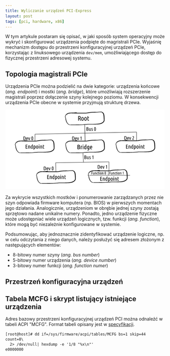 ```yaml
---
title: Wyliczanie urządzeń PCI-Express
layout: post
tags: [pci, hardware, x86]
---
```


W tym artykule postaram się opisać, w jaki sposób system operacyjny może wykryć i skonfigurować urządzenia podpięte do magristrali PCIe. Wyjaśnię mechanizm dostępu do przestrzeni konfiguracyjnej urządzeń PCIe, korzystając z linuksowego urządzenia `dev/mem`, umożliwiającego dostęp do fizycznej przestrzeni adresowej systemu.

## Topologia magistrali PCIe

Urządzenia PCIe można podzielić na dwie kategorie: urządzenia końcowe (_ang. endpoint_) i mostki (_ang. bridge_), które umożliwiają rozszerzenie magistrali poprzez dołączenie szyny kolejnego poziomu. W konsekwencji urządzenia PCIe obecne w systemie przyjmują strukturę drzewa.

![Drzewo urządzeń PCIe](/assets/img/pcitree.png)

Za wykrycie wszystkich mostków i ponumerowanie zarządzanych przez nie szyn odpowiada firmware komputera (np. BIOS) w pierwszych momentach jego działania. Analogicznie, urządzeniom w obrębie jednej szyny zostają sprzętowo nadane unikalne numery. Ponadto, jedno urządzenie fizyczne może udostępniać wiele urządzeń logicznych, tzw. funkcji (_ang. function_), które mogą być niezależnie konfigurowane w systemie. 

Podsumowując, aby jednoznacznie zidentyfikować urządzenie logiczne, np. w celu odczytania z niego danych, należy posłużyć się adresem złożonym z następujących elementów:
* 8-bitowy numer szyny (_ang. bus number_)
* 5-bitowy numer urządzenia (_ang. device number_)
* 3-bitowy numer funkcji (_ang. function numer_)

## Przestrzeń konfiguracyjna urządzeń

## Tabela MCFG i skrypt listujący istniejące urządzenia

Adres bazowy przestrzeni konfiguracyjnej urządzeń PCI można odnaleźć w tabeli ACPI "MCFG". Format tabeli opisany jest w [specyfikacji][1].

```console
[root@host]# dd if=/sys/firmware/acpi/tables/MCFG bs=1 skip=44 count=8\
  2> /dev/null| hexdump -e '1/8 "%x\n"'
e0000000
```

[1]: http://read.pudn.com/downloads211/doc/comm/994029/pcifw_r3_0_updated.pdf "PCI Firmware Specification"